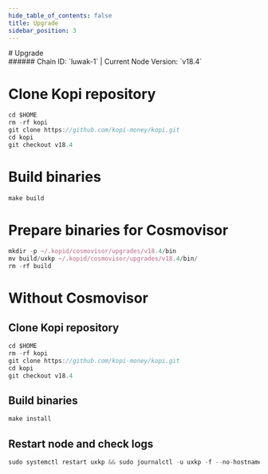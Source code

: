 ```yaml
---
hide_table_of_contents: false
title: Upgrade
sidebar_position: 3
---
```


<div class="h1-with-icon icon-kopi">
# Upgrade
</div>
###### Chain ID: `luwak-1` | Current Node Version: `v18.4`


# Clone Kopi repository
```js
cd $HOME
rm -rf kopi
git clone https://github.com/kopi-money/kopi.git
cd kopi
git checkout v18.4
 ```

# Build binaries
```js
make build
 ```

# Prepare binaries for Cosmovisor
```js
mkdir -p ~/.kopid/cosmovisor/upgrades/v18.4/bin
mv build/uxkp ~/.kopid/cosmovisor/upgrades/v18.4/bin/
rm -rf build
```

# Without Cosmovisor
## Clone Kopi repository
```js
cd $HOME
rm -rf kopi
git clone https://github.com/kopi-money/kopi.git
cd kopi
git checkout v18.4
 ```

## Build binaries
```js
make install
 ```

## Restart node and check logs
```js
sudo systemctl restart uxkp && sudo journalctl -u uxkp -f --no-hostname -o cat
```